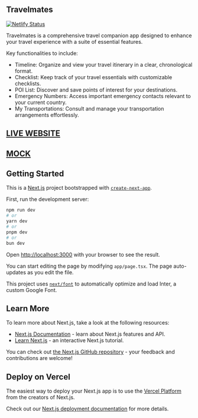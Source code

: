 ## Travelmates

[![Netlify Status](https://api.netlify.com/api/v1/badges/7e6bae88-4f8f-4d6c-bf83-f4eb9bd6efc3/deploy-status)](https://app.netlify.com/sites/travelmates/deploys)

Travelmates is a comprehensive travel companion app designed to enhance your travel experience with a suite of essential features.

Key functionalities to include:

- Timeline: Organize and view your travel itinerary in a clear, chronological format.
- Checklist: Keep track of your travel essentials with customizable checklists.
- POI List: Discover and save points of interest for your destinations.
- Emergency Numbers: Access important emergency contacts relevant to your current country.
- My Transportations: Consult and manage your transportation arrangements effortlessly.

## [LIVE WEBSITE](https://travelmates.netlify.app/)

## [MOCK](https://www.figma.com/design/6U3SsGnOHCOmpuiltflO9j/travelmates--design?node-id=7-385&t=vV68jI6Ve2EqRSyu-1)

## Getting Started

This is a [Next.js](https://nextjs.org/) project bootstrapped with [`create-next-app`](https://github.com/vercel/next.js/tree/canary/packages/create-next-app).

First, run the development server:

```bash
npm run dev
# or
yarn dev
# or
pnpm dev
# or
bun dev
```

Open [http://localhost:3000](http://localhost:3000) with your browser to see the result.

You can start editing the page by modifying `app/page.tsx`. The page auto-updates as you edit the file.

This project uses [`next/font`](https://nextjs.org/docs/basic-features/font-optimization) to automatically optimize and load Inter, a custom Google Font.

## Learn More

To learn more about Next.js, take a look at the following resources:

- [Next.js Documentation](https://nextjs.org/docs) - learn about Next.js features and API.
- [Learn Next.js](https://nextjs.org/learn) - an interactive Next.js tutorial.

You can check out [the Next.js GitHub repository](https://github.com/vercel/next.js/) - your feedback and contributions are welcome!

## Deploy on Vercel

The easiest way to deploy your Next.js app is to use the [Vercel Platform](https://vercel.com/new?utm_medium=default-template&filter=next.js&utm_source=create-next-app&utm_campaign=create-next-app-readme) from the creators of Next.js.

Check out our [Next.js deployment documentation](https://nextjs.org/docs/deployment) for more details.
